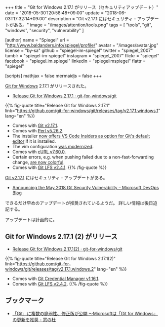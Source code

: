+++
title = "Git for Windows 2.17.1 がリリース（セキュリティアップデート）"
date = "2018-05-30T20:58:48+09:00"
update = "2018-06-03T17:32:14+09:00"
description = "Git v2.17.1 にはセキュリティ・アップデートがある。"
image = "/images/attention/tools.png"
tags  = [ "tools", "git", "windows", "security", "vulnerability" ]

[author]
  name      = "Spiegel"
  url       = "http://www.baldanders.info/spiegel/profile/"
  avatar    = "/images/avatar.jpg"
  license   = "by-sa"
  github    = "spiegel-im-spiegel"
  twitter   = "spiegel_2007"
  tumblr    = "spiegel-im-spiegel"
  instagram = "spiegel_2007"
  flickr    = "spiegel"
  facebook  = "spiegel.im.spiegel"
  linkedin  = "spiegelimspiegel"
  flattr    = "spiegel"

[scripts]
  mathjax = false
  mermaidjs = false
+++

[Git for Windows] 2.17.1 がリリースされた。

- [Release Git for Windows 2.17.1 · git-for-windows/git](https://github.com/git-for-windows/git/releases/tag/v2.17.1.windows.1)

{{% fig-quote title="Release Git for Windows 2.17.1" link="https://github.com/git-for-windows/git/releases/tag/v2.17.1.windows.1" lang="en" %}}
- Comes with [Git v2.17.1](https://github.com/git/git/blob/v2.17.1/Documentation/RelNotes/2.17.1.txt).
- Comes with [Perl v5.26.2](http://search.cpan.org/dist/perl-5.26.2/pod/perldelta.pod).
- The installer [now offers VS Code Insiders as option for Git's default editor](https://github.com/git-for-windows/build-extra/pull/181) if it is installed.
- The vim configuration [was modernized](https://github.com/git-for-windows/build-extra/pull/181).
- Comes with [cURL v7.60.0](https://curl.haxx.se/changes.html#7_60_0).
- Certain errors, e.g. when pushing failed due to a non-fast-forwarding change, [are now colorful](https://github.com/git-for-windows/git/pull/1429).
- Comes with [Git LFS v2.4.1](https://github.com/git-lfs/git-lfs/releases/tag/v2.4.1).
{{% /fig-quote %}}

[Git v2.17.1](https://github.com/git/git/blob/v2.17.1/Documentation/RelNotes/2.17.1.txt) にはセキュリティ・アップデートがある。

- [Announcing the May 2018 Git Security Vulnerability – Microsoft DevOps Blog](https://blogs.msdn.microsoft.com/devops/2018/05/29/announcing-the-may-2018-git-security-vulnerability/)

できるだけ早めのアップデートが推奨されているようだ。
詳しい情報は後日追記する。

アップデートは計画的に。

## Git for Windows 2.17.1 (2) がリリース

- [Release Git for Windows 2.17.1(2) · git-for-windows/git](https://github.com/git-for-windows/git/releases/tag/v2.17.1.windows.2)

{{% fig-quote title="Release Git for Windows 2.17.1(2)" link="https://github.com/git-for-windows/git/releases/tag/v2.17.1.windows.2" lang="en" %}}
- Comes with [Git Credential Manager v1.16.1](https://github.com/Microsoft/Git-Credential-Manager-for-Windows/releases/tag/v1.16.1).
- Comes with [Git LFS v2.4.2](https://github.com/git-lfs/git-lfs/releases/tag/v2.4.2).
{{% /fig-quote %}}

## ブックマーク

- [「Git」に複数の脆弱性、修正版が公開 ～Microsoftは「Git for Windows」の更新を推奨 - 窓の杜](https://forest.watch.impress.co.jp/docs/news/1124686.html)

[Git for Windows]: https://gitforwindows.org/
